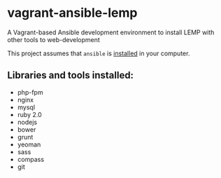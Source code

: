 vagrant-ansible-lemp
====================

A Vagrant-based Ansible development environment to install LEMP with other tools to web-development

This project assumes that `ansible` is [installed](http://docs.ansible.com/intro_installation.html) in your computer.

## Libraries and tools installed:

* php-fpm
* nginx
* mysql
* ruby 2.0
* nodejs
* bower
* grunt
* yeoman
* sass
* compass
* git
